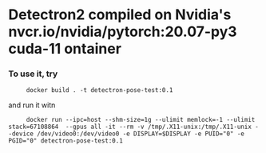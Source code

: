 # Detectron2 compiled on Nvidia's  nvcr.io/nvidia/pytorch:20.07-py3 cuda-11 ontainer


### To use it, try

```
     docker build . -t detectron-pose-test:0.1
```

and run it witn 

```
     docker run --ipc=host --shm-size=1g --ulimit memlock=-1 --ulimit stack=67108864  --gpus all -it --rm -v /tmp/.X11-unix:/tmp/.X11-unix --device /dev/video0:/dev/video0 -e DISPLAY=$DISPLAY -e PUID="0" -e PGID="0" detectron-pose-test:0.1
```
